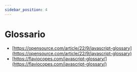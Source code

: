 ```yaml
---
sidebar_position: 4
---
```


# Glossario

- [https://opensource.com/article/22/9/javascript-glossary](https://opensource.com/article/22/9/javascript-glossary)
- [https://flaviocopes.com/javascript-glossary/](https://flaviocopes.com/javascript-glossary/)